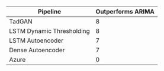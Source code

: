 | Pipeline                  |  Outperforms ARIMA |
|---------------------------|--------------------|
| TadGAN					|          8         |
| LSTM Dynamic Thresholding |          8         |
| LSTM Autoencoder			|          7         |
| Dense Autoencoder			|          7         |
| Azure						|          0         |
